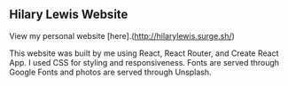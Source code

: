 ## Hilary Lewis Website

View my personal website [here].(http://hilarylewis.surge.sh/)

This website was built by me using React, React Router, and Create React App. I used CSS for styling and responsiveness. Fonts are served through Google Fonts and photos are served through Unsplash.
